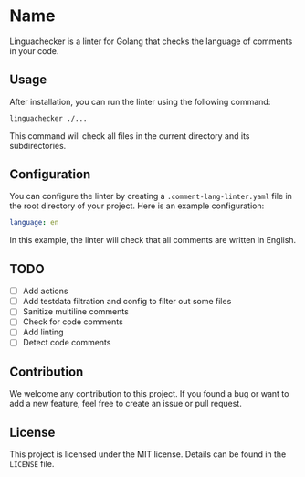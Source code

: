 # Name

Linguachecker is a linter for Golang that checks the language of comments in your code.

## Usage

After installation, you can run the linter using the following command:

```bash
linguachecker ./...
```

This command will check all files in the current directory and its subdirectories.

## Configuration

You can configure the linter by creating a `.comment-lang-linter.yaml` file in the root directory of your project. Here is an example configuration:

```yaml
language: en
```

In this example, the linter will check that all comments are written in English.

## TODO

- [ ] Add actions
- [ ] Add testdata filtration and config to filter out some files
- [ ] Sanitize multiline comments
- [ ] Check for code comments
- [ ] Add linting
- [ ] Detect code comments

## Contribution

We welcome any contribution to this project. If you found a bug or want to add a new feature, feel free to create an issue or pull request.

## License

This project is licensed under the MIT license. Details can be found in the `LICENSE` file.